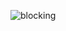 ![blocking](https://github.com/N8O-N8O/rootnetdevlopgroup/technical_investigation/raw/master/excel/%E4%BC%81%E4%B8%9A%E5%BE%AE%E4%BF%A1%E6%88%AA%E5%9B%BE_15625799297512.png)
